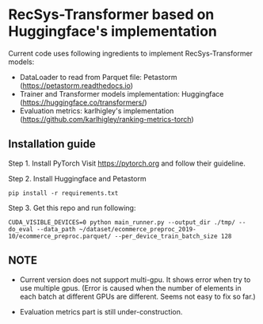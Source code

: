 # RecSys-Transformer based on Huggingface's implementation

Current code uses following ingredients to implement RecSys-Transformer models:
- DataLoader to read from Parquet file: Petastorm (https://petastorm.readthedocs.io)
- Trainer and Transformer models implementation: Huggingface (https://huggingface.co/transformers/)
- Evaluation metrics: karlhigley's implementation (https://github.com/karlhigley/ranking-metrics-torch)   


## Installation guide

Step 1. Install PyTorch
Visit https://pytorch.org and follow their guideline.

Step 2. Install Huggingface and Petastorm
```
pip install -r requirements.txt
```

Step 3. Get this repo and run following:
```
CUDA_VISIBLE_DEVICES=0 python main_runner.py --output_dir ./tmp/ --do_eval --data_path ~/dataset/ecommerce_preproc_2019-10/ecommerce_preproc.parquet/ --per_device_train_batch_size 128
```

## NOTE
- Current version does not support multi-gpu. It shows error when try to use multiple gpus. (Error is caused when the number of elements in each batch at different GPUs are different. Seems not easy to fix so far.)

- Evaluation metrics part is still under-construction. 

